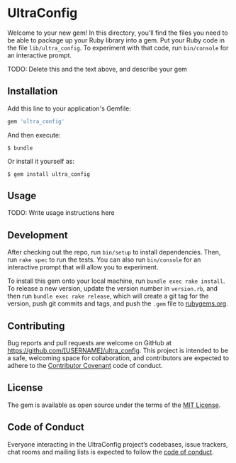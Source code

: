 # UltraConfig

Welcome to your new gem! In this directory, you'll find the files you need to be able to package up your Ruby library into a gem. Put your Ruby code in the file `lib/ultra_config`. To experiment with that code, run `bin/console` for an interactive prompt.

TODO: Delete this and the text above, and describe your gem

## Installation

Add this line to your application's Gemfile:

```ruby
gem 'ultra_config'
```

And then execute:

    $ bundle

Or install it yourself as:

    $ gem install ultra_config

## Usage

TODO: Write usage instructions here

## Development

After checking out the repo, run `bin/setup` to install dependencies. Then, run `rake spec` to run the tests. You can also run `bin/console` for an interactive prompt that will allow you to experiment.

To install this gem onto your local machine, run `bundle exec rake install`. To release a new version, update the version number in `version.rb`, and then run `bundle exec rake release`, which will create a git tag for the version, push git commits and tags, and push the `.gem` file to [rubygems.org](https://rubygems.org).

## Contributing

Bug reports and pull requests are welcome on GitHub at https://github.com/[USERNAME]/ultra_config. This project is intended to be a safe, welcoming space for collaboration, and contributors are expected to adhere to the [Contributor Covenant](http://contributor-covenant.org) code of conduct.

## License

The gem is available as open source under the terms of the [MIT License](http://opensource.org/licenses/MIT).

## Code of Conduct

Everyone interacting in the UltraConfig project’s codebases, issue trackers, chat rooms and mailing lists is expected to follow the [code of conduct](https://github.com/[USERNAME]/ultra_config/blob/master/CODE_OF_CONDUCT.md).
